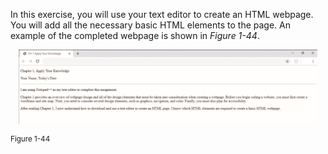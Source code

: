 In this exercise, you will use your text editor to create an HTML webpage. You will add all the necessary basic HTML elements to the page. An example of the completed webpage is shown in _Figure 1-44_.

<p align='center'>
<img src='../assets/e8TmiiKlSC8UdHX2dF8W.png' width='95%' alt='A webpage displayed in the Google Chrome web browser. The title in the browser tab is the following. C H 1 Apply Your Knowledge. The following content is displayed in the webpage. Line 1. Chapter 1, Apply Your Knowledge. Line 2. Your Name, Today’s Date. A horizontal line is present next. Line 3. I am using Notepad Plus Plus as my text editor to complete this assignment. The next content is in line 4 and 5. Chapter 1 provides an overview of webpage design and all of the design elements that must be taken into consideration when creating a webpage. Before you begin coding a website, you must first create a wireframe and site map. Next, you need to consider several design elements, such as graphics, navigation, and color. Finally, you must also plan for accessibility. Line 6. After reading Chapter 1, I now understand how to download and use a text editor to create an H T M L page. I know which H T M L elements are required to create a basic H T M L webpage.' />
</p>
<sup>Figure 1-44</sup>
